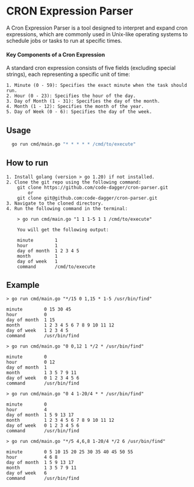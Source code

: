 # CRON Expression Parser

A Cron Expression Parser is a tool designed to interpret and expand cron expressions, which are commonly used in Unix-like operating systems to schedule jobs or tasks to run at specific times. 


#### Key Components of a Cron Expression
A standard cron expression consists of five fields (excluding special strings), each representing a specific unit of time:

    1. Minute (0 - 59): Specifies the exact minute when the task should run.
    2. Hour (0 - 23): Specifies the hour of the day.
    3. Day of Month (1 - 31): Specifies the day of the month.
    4. Month (1 - 12): Specifies the month of the year.
    5. Day of Week (0 - 6): Specifies the day of the week.
## Usage

```bash
  go run cmd/main.go "* * * * * /cmd/to/execute"
```
    
## How to run
    1. Install golang (version > go 1.20) if not installed.
    2. Clone the git repo using the following command:
        git clone https://github.com/code-dagger/cron-parser.git
            or
        git clone git@github.com:code-dagger/cron-parser.git
    3. Navigate to the cloned directory.
    4. Run the following command in the terminal:
        
        > go run cmd/main.go "1 1 1-5 1 1 /cmd/to/execute"
        
        You will get the following output:

        minute        1 
        hour          1 
        day of month  1 2 3 4 5 
        month         1 
        day of week   1 
        command       /cmd/to/execute

## Example

```
> go run cmd/main.go "*/15 0 1,15 * 1-5 /usr/bin/find"

minute        0 15 30 45 
hour          0 
day of month  1 15 
month         1 2 3 4 5 6 7 8 9 10 11 12 
day of week   1 2 3 4 5 
command       /usr/bin/find
```

```
> go run cmd/main.go "0 0,12 1 */2 * /usr/bin/find"

minute        0 
hour          0 12 
day of month  1 
month         1 3 5 7 9 11 
day of week   0 1 2 3 4 5 6 
command       /usr/bin/find
```

```
> go run cmd/main.go "0 4 1-20/4 * * /usr/bin/find"

minute        0 
hour          4 
day of month  1 5 9 13 17 
month         1 2 3 4 5 6 7 8 9 10 11 12 
day of week   0 1 2 3 4 5 6 
command       /usr/bin/find
```

```
> go run cmd/main.go "*/5 4,6,8 1-20/4 */2 6 /usr/bin/find"

minute        0 5 10 15 20 25 30 35 40 45 50 55 
hour          4 6 8 
day of month  1 5 9 13 17 
month         1 3 5 7 9 11 
day of week   6 
command       /usr/bin/find
```